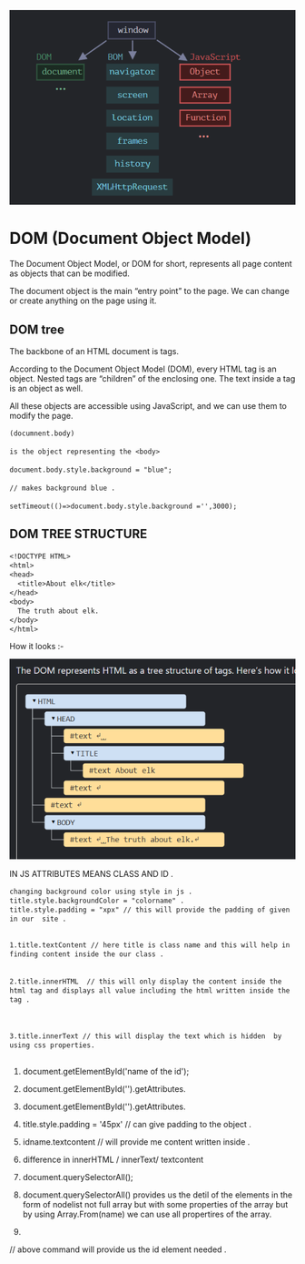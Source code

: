   ![alt text](https://github.com/DeepanshuNegi123/JSCODE/blob/9d95063d622805b9e39b3daa9c561a15ef400972/Screenshot%202025-01-31%20102658.png)


# DOM (Document Object Model)

The Document Object Model, or DOM for short, represents all page content as objects that can be modified.

The document object is the main “entry point” to the page. We can change or create anything on the page using it.


## DOM tree
The backbone of an HTML document is tags.

According to the Document Object Model (DOM), every HTML tag is an object. Nested tags are “children” of the enclosing one. The text inside a tag is an object as well.

All these objects are accessible using JavaScript, and we can use them to modify the page.

```
(documnent.body)

is the object representing the <body>

document.body.style.background = "blue"; 

// makes background blue .

setTimeout(()=>document.body.style.background ='',3000);
```

## DOM TREE STRUCTURE
```
<!DOCTYPE HTML>
<html>
<head>
  <title>About elk</title>
</head>
<body>
  The truth about elk.
</body>
</html>

```

How it looks :-

![alt text](tree.png)

IN JS ATTRIBUTES MEANS CLASS AND ID .

```
changing background color using style in js .
title.style.backgroundColor = "colorname" .
title.style.padding = "xpx" // this will provide the padding of given in our  site .

```

```

1.title.textContent // here title is class name and this will help in finding content inside the our class .


2.title.innerHTML  // this will only display the content inside the html tag and displays all value including the html written inside the tag .



3.title.innerText // this will display the text which is hidden  by using css properties.


```


1. document.getElementById('name of the id');
2. document.getElementById('').getAttributes.
3. document.getElementById('').getAttributes.
4. title.style.padding = '45px' // can give padding to the object .
5. idname.textcontent // will provide me content  written inside .
6. difference in innerHTML / innerText/ textcontent
7. document.querySelectorAll();
8. document.querySelectorAll() provides us the detil of the elements in the form of nodelist not full array but with some properties of the array but   by using Array.From(name) we can use all propertires of the array.

9. 

// above command will provide us  the id element needed .